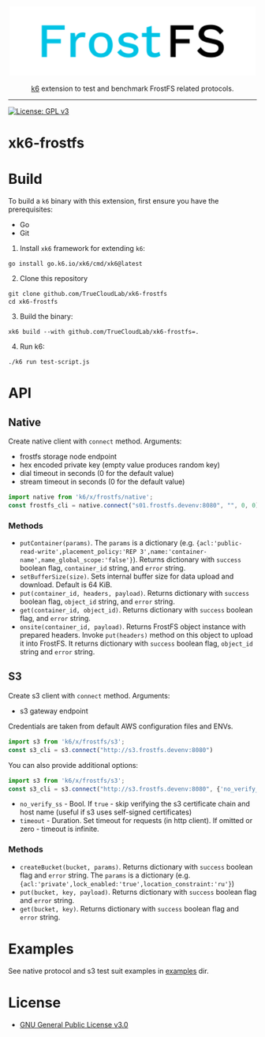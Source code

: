<p align="center">
<img src="./.github/logo.svg" width="500px" alt="FrostFS logo">
</p>
<p align="center">
  <a href="https://go.k6.io/k6">k6</a> extension to test and benchmark FrostFS related protocols.
</p>

---
[![License: GPL v3](https://img.shields.io/badge/License-GPLv3-blue.svg)](https://www.gnu.org/licenses/gpl-3.0)

# xk6-frostfs

# Build

To build a `k6` binary with this extension, first ensure you have the prerequisites:

- Go
- Git

1. Install `xk6` framework for extending `k6`:
```shell
go install go.k6.io/xk6/cmd/xk6@latest
```

2. Clone this repository
```shell
git clone github.com/TrueCloudLab/xk6-frostfs
cd xk6-frostfs
```

3. Build the binary:
```shell
xk6 build --with github.com/TrueCloudLab/xk6-frostfs=.
```

4. Run k6:
```shell
./k6 run test-script.js
```

# API

## Native

Create native client with `connect` method. Arguments:
- frostfs storage node endpoint
- hex encoded private key (empty value produces random key)
- dial timeout in seconds (0 for the default value)
- stream timeout in seconds (0 for the default value)

```js
import native from 'k6/x/frostfs/native';
const frostfs_cli = native.connect("s01.frostfs.devenv:8080", "", 0, 0)
```

### Methods
- `putContainer(params)`. The `params` is a dictionary (e.g. 
  `{acl:'public-read-write',placement_policy:'REP 3',name:'container-name',name_global_scope:'false'}`). 
  Returns dictionary with `success`
  boolean flag, `container_id` string, and `error` string.
- `setBufferSize(size)`. Sets internal buffer size for data upload and 
  download. Default is 64 KiB.
- `put(container_id, headers, payload)`. Returns dictionary with `success` 
  boolean flag, `object_id` string, and `error` string.
- `get(container_id, object_id)`. Returns dictionary with `success` boolean
  flag, and `error` string.
- `onsite(container_id, payload)`. Returns FrostFS object instance with prepared
  headers. Invoke `put(headers)` method on this object to upload it into FrostFS.
  It returns dictionary with `success` boolean flag, `object_id` string and
  `error` string.

## S3

Create s3 client with `connect` method. Arguments:
- s3 gateway endpoint

Credentials are taken from default AWS configuration files and ENVs.

```js
import s3 from 'k6/x/frostfs/s3';
const s3_cli = s3.connect("http://s3.frostfs.devenv:8080")
```

You can also provide additional options:
```js
import s3 from 'k6/x/frostfs/s3';
const s3_cli = s3.connect("http://s3.frostfs.devenv:8080", {'no_verify_ssl': 'true', 'timeout': '60s'})
```

* `no_verify_ss` - Bool. If `true` - skip verifying the s3 certificate chain and host name (useful if s3 uses self-signed certificates)
* `timeout` - Duration. Set timeout for requests (in http client). If omitted or zero - timeout is infinite.

### Methods
- `createBucket(bucket, params)`. Returns dictionary with `success` boolean flag
  and `error` string. The `params` is a dictionary (e.g. `{acl:'private',lock_enabled:'true',location_constraint:'ru'}`)
- `put(bucket, key, payload)`. Returns dictionary with `success` boolean flag 
  and `error` string.
- `get(bucket, key)`. Returns dictionary with `success` boolean flag and `error`
  string.

# Examples

See native protocol and s3 test suit examples in [examples](./examples) dir.

# License

- [GNU General Public License v3.0](LICENSE)

